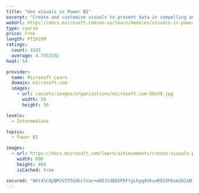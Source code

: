 ```yaml
---
title: "Use visuals in Power BI"
excerpt: "Create and customize visuals to present data in compelling and insightful ways."
webUrl: https://docs.microsoft.com/en-us/learn/modules/visuals-in-power-bi/
type: course
price: Free
length: PT1H16M
ratings:
  count: 4192
  average: 4.7452292
heat: 54

provider:
  name: Microsoft Learn
  domain: microsoft.com
  images:
    - url: /assets/images/organizations/microsoft.com-50x50.jpg
      width: 50
      height: 50

levels:
  - Intermediate

topics:
  - Power BI

images:
  - url: https://docs.microsoft.com/learn/achievements/create-visuals-power-bi-desktop-social.png
    width: 800
    height: 400
    isCached: true

secured: "AKt45C0pBMJVZY5G9GilVac+wDDJzdBE6PEFtgLhyg9VkvuROIXFKxm282xNTcgksvyOmnagU+tKHWjSV2ur+jMIjzroCBRNOF6WEoDEOBKdbdiD/33TmiXefRmZET5QifwvJUAlj05xzaN/3DvKi8FPeS41VyqoEvA0vskVNLmt0Pn2TeDcBk03PYu2O/ALBTdwIcBnxGSVSPtG5+iwX2SYy0sOCvMV6zAUSGX5X6hruhRSL+JpZ1LpuO23dcYzCAl5RB2XLL0M1U9FzEt5uzxW6DbgZSLASllB9AJRLPxFOwHOwwGIGd/oC1PIPkVKkUXHskpNXt107yw5Dd7yZQfXexUk+Dwj+qla4bDv45fc63iXTB322uXUPsiCyGcoJCAi5uVnbcx3vILPW2zb8nsdExsCXACdVY8TOGXXU34=;g7icFkWCgyBYg16ykgLbVg=="
---
```


